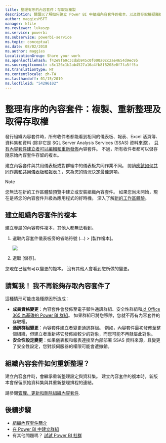 ```yaml
---
title: 整理有序的內容套件：存取及複製
description: 閱讀以了解如何建立 Power BI 中組織內容套件的複本，以及對存取權疑難排解
author: maggiesMSFT
manager: kfile
ms.reviewer: lukaszp
ms.service: powerbi
ms.subservice: powerbi-service
ms.topic: conceptual
ms.date: 08/02/2018
ms.author: maggies
LocalizationGroup: Share your work
ms.openlocfilehash: f42e9f69c3cdab945c0f000a0cc2ae4654d9ec9b
ms.sourcegitcommit: c8c126c1b2ab4527a16a4fb8f5208e0f7fa5ff5a
ms.translationtype: HT
ms.contentlocale: zh-TW
ms.lasthandoff: 01/15/2019
ms.locfileid: "54296102"
---
```

# <a name="organizational-content-packs-copy-refresh-and-get-access"></a>整理有序的內容套件：複製、重新整理及取得存取權

發行組織內容套件時，所有收件者都能看到相同的儀表板、報表、Excel 活頁簿、資料集和資料 (除非它是 SQL Server Analysis Services (SSAS) 資料來源)。  [只有內容套件建立者可以編輯和重新發佈](service-organizational-content-pack-manage-update-delete.md)內容套件。  不過，所有收件者都可以儲存隨原始內容套件存留的複本。

建立內容套件與共用儀表板或對群組中的儀表板共同作業不同。 閱讀[應該如何共同作業和共用儀表板和報表？](service-how-to-collaborate-distribute-dashboards-reports.md)，來為您的情況決定最佳選項。

> [!NOTE]
> 您無法在新的工作區體驗預覽中建立或安裝組織內容套件。 如果您尚未開始，現在是將您的內容套件升級為應用程式的好時機。 深入了解[新的工作區體驗](service-create-the-new-workspaces.md)。
> 

## <a name="create-a-copy-of-an-organizational-content-pack"></a>建立組織內容套件的複本
建立專屬的內容套件複本，其他人都無法看到。

1. 選取內容套件儀表板旁的省略符號 (...) > [製作複本]。
   
    ![](media/service-organizational-content-pack-copy-refresh-access/power-bi-create-copy-organizational-content-pack.png)
2. 選取 [儲存]。  

您現在已經有可以變更的複本。 沒有其他人會看到您所做的變更。

## <a name="help--i-can-no-longer-access-the-content-pack"></a>請幫我！  我不再能夠存取內容套件了
這種情形可能由幾種原因所造成：

* **成員資格變更**：內容套件會發佈至電子郵件通訊群組、安全性群組和[以 Office 365 為基礎的 Power BI 群組](https://support.office.com/article/Create-a-group-in-Office-365-7124dc4c-1de9-40d4-b096-e8add19209e9)。  如果群組已將您移除，您就不再有內容套件的存取權。
* **通訊群組變更**：內容套件建立者變更通訊群組。 例如，內容套件最初發佈至整個組織，但建立者重新將它發佈給較少的對象，而您可能不再隸屬此對象。
* **安全性設定變更**：如果儀表板和報表連接至內部部署 SSAS 資料來源，且變更了安全性設定，您對該伺服器的權限可能會遭撤銷。

## <a name="how-are-organizational-content-packs-refreshed"></a>組織內容套件如何重新整理？
建立內容套件時，會繼承重新整理設定與資料集。  建立內容套件的複本時，新版本會保留原始資料集與其重新整理排程的連結。 

請參閱[管理、更新和刪除組織內容套件](service-organizational-content-pack-manage-update-delete.md).

## <a name="next-steps"></a>後續步驟
* [組織內容套件簡介](service-organizational-content-pack-introduction.md)
* [在 Power BI 中建立群組](service-create-distribute-apps.md)
* 有其他問題嗎？ [試試 Power BI 社群](http://community.powerbi.com/)

